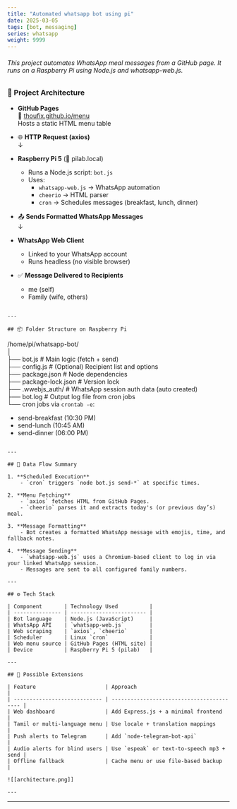 ```yaml
---
title: "Automated whatsapp bot using pi"
date: 2025-03-05
tags: [bot, messaging]
series: whatsapp
weight: 9999
---
```


###### This project automates WhatsApp meal messages from a GitHub page. It runs on a Raspberry Pi using Node.js and whatsapp-web.js.

<!--more-->

### 📐 Project Architecture 

- **GitHub Pages**  
  🔗 [thoufix.github.io/menu](https://thoufix.github.io/menu)  
  Hosts a static HTML menu table

- 🌐 **HTTP Request (axios)**  
  ↓

- **Raspberry Pi 5** (📍 pilab.local)
  - Runs a Node.js script: `bot.js`
  - Uses:
    - `whatsapp-web.js` → WhatsApp automation
    - `cheerio` → HTML parser
    - `cron` → Schedules messages (breakfast, lunch, dinner)

- 📤 **Sends Formatted WhatsApp Messages**  
  ↓

- **WhatsApp Web Client**
  - Linked to your WhatsApp account
  - Runs headless (no visible browser)

- ✅ **Message Delivered to Recipients**
  - me (self)
  - Family (wife, others)


```

---

## 📦 Folder Structure on Raspberry Pi

```

/home/pi/whatsapp-bot/  
│  
├── bot.js # Main logic (fetch + send)  
├── config.js # (Optional) Recipient list and options  
├── package.json # Node dependencies  
├── package-lock.json # Version lock  
├── .wwebjs_auth/ # WhatsApp session auth data (auto created)  
├── bot.log # Output log file from cron jobs  
└── cron jobs via `crontab -e`:  
- send-breakfast (10:30 PM)  
- send-lunch (10:45 AM)  
- send-dinner (06:00 PM)

```

---

## 🔁 Data Flow Summary

1. **Scheduled Execution**
    - `cron` triggers `node bot.js send-*` at specific times.

2. **Menu Fetching**
    - `axios` fetches HTML from GitHub Pages.
    - `cheerio` parses it and extracts today's (or previous day’s) meal.

3. **Message Formatting**
    - Bot creates a formatted WhatsApp message with emojis, time, and fallback notes.

4. **Message Sending**
    - `whatsapp-web.js` uses a Chromium-based client to log in via your linked WhatsApp session.
    - Messages are sent to all configured family numbers.

---

## ⚙️ Tech Stack

| Component       | Technology Used          |
| --------------- | ------------------------ |
| Bot language    | Node.js (JavaScript)     |
| WhatsApp API    | `whatsapp-web.js`        |
| Web scraping    | `axios`, `cheerio`       |
| Scheduler       | Linux `cron`             |
| Web menu source | GitHub Pages (HTML site) |
| Device          | Raspberry Pi 5 (pilab)   |

---

## 🚀 Possible Extensions

| Feature                      | Approach                                  |
| ---------------------------- | ----------------------------------------- |
| Web dashboard                | Add Express.js + a minimal frontend       |
| Tamil or multi-language menu | Use locale + translation mappings         |
| Push alerts to Telegram      | Add `node-telegram-bot-api`               |
| Audio alerts for blind users | Use `espeak` or text-to-speech mp3 + send |
| Offline fallback             | Cache menu or use file-based backup       |

![[architecture.png]]

---
```

---